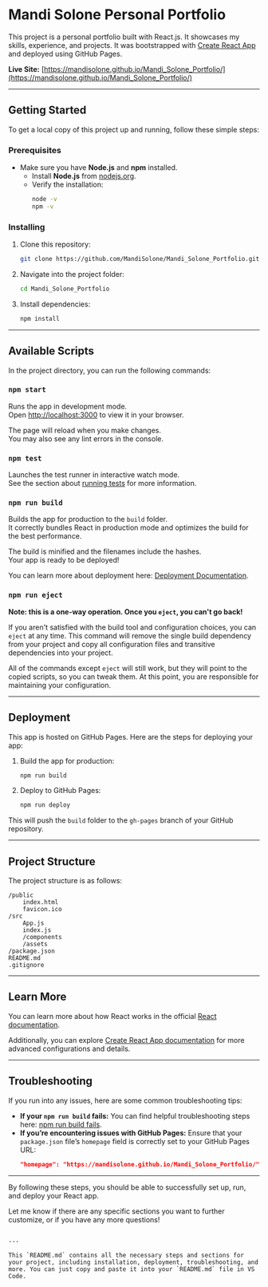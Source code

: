 # Mandi Solone Personal Portfolio

This project is a personal portfolio built with React.js. It showcases my skills, experience, and projects. It was bootstrapped with [Create React App](https://github.com/facebook/create-react-app) and deployed using GitHub Pages.

**Live Site:** [https://mandisolone.github.io/Mandi_Solone_Portfolio/](https://mandisolone.github.io/Mandi_Solone_Portfolio/)

---

## Getting Started

To get a local copy of this project up and running, follow these simple steps:

### Prerequisites

- Make sure you have **Node.js** and **npm** installed.
  - Install **Node.js** from [nodejs.org](https://nodejs.org/).
  - Verify the installation:
    ```bash
    node -v
    npm -v
    ```

### Installing

1. Clone this repository:
   ```bash
   git clone https://github.com/MandiSolone/Mandi_Solone_Portfolio.git
   ```
2. Navigate into the project folder:
   ```bash
   cd Mandi_Solone_Portfolio
   ```
3. Install dependencies:
   ```bash
   npm install
   ```

---

## Available Scripts

In the project directory, you can run the following commands:

### `npm start`

Runs the app in development mode.\
Open [http://localhost:3000](http://localhost:3000) to view it in your browser.

The page will reload when you make changes.\
You may also see any lint errors in the console.

### `npm test`

Launches the test runner in interactive watch mode.\
See the section about [running tests](https://facebook.github.io/create-react-app/docs/running-tests) for more information.

### `npm run build`

Builds the app for production to the `build` folder.\
It correctly bundles React in production mode and optimizes the build for the best performance.

The build is minified and the filenames include the hashes.\
Your app is ready to be deployed!

You can learn more about deployment here: [Deployment Documentation](https://facebook.github.io/create-react-app/docs/deployment).

### `npm run eject`

**Note: this is a one-way operation. Once you `eject`, you can't go back!**

If you aren't satisfied with the build tool and configuration choices, you can `eject` at any time. This command will remove the single build dependency from your project and copy all configuration files and transitive dependencies into your project.

All of the commands except `eject` will still work, but they will point to the copied scripts, so you can tweak them. At this point, you are responsible for maintaining your configuration.

---

## Deployment

This app is hosted on GitHub Pages. Here are the steps for deploying your app:

1. Build the app for production:
   ```bash
   npm run build
   ```
2. Deploy to GitHub Pages:
   ```bash
   npm run deploy
   ```

This will push the `build` folder to the `gh-pages` branch of your GitHub repository.

---

## Project Structure

The project structure is as follows:

```
/public
    index.html
    favicon.ico
/src
    App.js
    index.js
    /components
    /assets
/package.json
README.md
.gitignore
```

---

## Learn More

You can learn more about how React works in the official [React documentation](https://reactjs.org/).

Additionally, you can explore [Create React App documentation](https://facebook.github.io/create-react-app/docs/getting-started) for more advanced configurations and details.

---

## Troubleshooting

If you run into any issues, here are some common troubleshooting tips:

- **If your `npm run build` fails:** You can find helpful troubleshooting steps here: [npm run build fails](https://facebook.github.io/create-react-app/docs/troubleshooting#npm-run-build-fails-to-minify).
- **If you’re encountering issues with GitHub Pages:** Ensure that your `package.json` file’s `homepage` field is correctly set to your GitHub Pages URL:
  ```json
  "homepage": "https://mandisolone.github.io/Mandi_Solone_Portfolio/"
  ```

--- 

By following these steps, you should be able to successfully set up, run, and deploy your React app.

Let me know if there are any specific sections you want to further customize, or if you have any more questions!
```

---

This `README.md` contains all the necessary steps and sections for your project, including installation, deployment, troubleshooting, and more. You can just copy and paste it into your `README.md` file in VS Code.